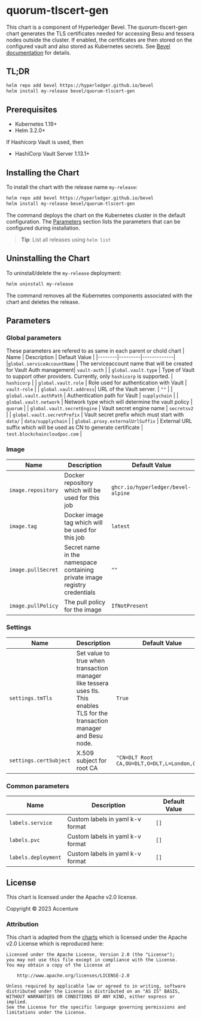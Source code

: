 [//]: # (##############################################################################################)
[//]: # (Copyright Accenture. All Rights Reserved.)
[//]: # (SPDX-License-Identifier: Apache-2.0)
[//]: # (##############################################################################################)

# quorum-tlscert-gen

This chart is a component of Hyperledger Bevel. The quorum-tlscert-gen chart generates the TLS certificates needed for accessing Besu and tessera nodes outside the cluster. If enabled, the certificates are then stored on the configured vault and also stored as Kubernetes secrets. See [Bevel documentation](https://hyperledger-bevel.readthedocs.io/en/latest/) for details.

## TL;DR

```bash
helm repo add bevel https://hyperledger.github.io/bevel
helm install my-release bevel/quorum-tlscert-gen
```

## Prerequisites

- Kubernetes 1.19+
- Helm 3.2.0+

If Hashicorp Vault is used, then
- HashiCorp Vault Server 1.13.1+

## Installing the Chart

To install the chart with the release name `my-release`:

```bash
helm repo add bevel https://hyperledger.github.io/bevel
helm install my-release bevel/quorum-tlscert-gen
```

The command deploys the chart on the Kubernetes cluster in the default configuration. The [Parameters](#parameters) section lists the parameters that can be configured during installation.

> **Tip**: List all releases using `helm list`

## Uninstalling the Chart

To uninstall/delete the `my-release` deployment:

```bash
helm uninstall my-release
```

The command removes all the Kubernetes components associated with the chart and deletes the release.

## Parameters

### Global parameters
These parameters are refered to as same in each parent or chold chart
| Name   | Description  | Default Value |
|--------|---------|-------------|
|`global.serviceAccountName` | The serviceaccount name that will be created for Vault Auth management| `vault-auth` |
| `global.vault.type`  | Type of Vault to support other providers. Currently, only `hashicorp` is supported. | `hashicorp`    |
| `global.vault.role`  | Role used for authentication with Vault | `vault-role`    |
| `global.vault.address`| URL of the Vault server.    | `""`            |
| `global.vault.authPath`    | Authentication path for Vault  | `supplychain`            |
| `global.vault.network` | Network type which will determine the vault policy | `quorum` |
| `global.vault.secretEngine` | Vault secret engine name   | `secretsv2`  |
| `global.vault.secretPrefix` | Vault secret prefix which must start with `data/`   | `data/supplychain`  |
| `global.proxy.externalUrlSuffix` | External URL suffix which will be used as CN to generate certificate | `test.blockchaincloudpoc.com`  |

### Image

| Name  | Description| Default Value   |
|------------|-----------|---------|
| `image.repository`    | Docker repository which will be used for this job | `ghcr.io/hyperledger/bevel-alpine`  |
| `image.tag`    | Docker image tag which will be used for this job | `latest`  |
| `image.pullSecret` | Secret name in the namespace containing private image registry credentials  | `""`  |
| `image.pullPolicy` | The pull policy for the image  | `IfNotPresent`  |

### Settings
| Name | Description | Default Value   |
| ------------| -------------- | --------------- |
| `settings.tmTls`   | Set value to true when transaction manager like tessera uses tls. This enables TLS for the transaction manager and Besu node. | `True` |
| `settings.certSubject`  | X.509 subject for root CA | `"CN=DLT Root CA,OU=DLT,O=DLT,L=London,C=GB"`            |

### Common parameters

| Name   | Description  | Default Value |
|--------|---------|-------------|
| `labels.service` | Custom labels in yaml k-v format  | `[]`  |
| `labels.pvc` | Custom labels in yaml k-v format  | `[]`  |
| `labels.deployment` | Custom labels in yaml k-v format  | `[]`  |

## License

This chart is licensed under the Apache v2.0 license.

Copyright &copy; 2023 Accenture

### Attribution

This chart is adapted from the [charts](https://hyperledger.github.io/bevel/) which is licensed under the Apache v2.0 License which is reproduced here:

```
Licensed under the Apache License, Version 2.0 (the "License");
you may not use this file except in compliance with the License.
You may obtain a copy of the License at

    http://www.apache.org/licenses/LICENSE-2.0

Unless required by applicable law or agreed to in writing, software
distributed under the License is distributed on an "AS IS" BASIS,
WITHOUT WARRANTIES OR CONDITIONS OF ANY KIND, either express or implied.
See the License for the specific language governing permissions and
limitations under the License.
```
